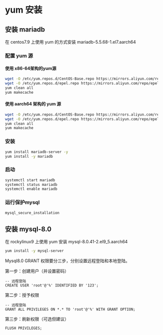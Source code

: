 # yum 安装



## 安装 mariadb

在 centos7.9 上使用 yum 的方式安装 mariadb-5.5.68-1.el7.aarch64



### 配置 yum 源

#### 使用 x86-64架构的yum源

```bash
wget -O /etc/yum.repos.d/CentOS-Base.repo https://mirrors.aliyun.com/repo/Centos-7.repo
wget -O /etc/yum.repos.d/epel.repo https://mirrors.aliyun.com/repo/epel-7.repo
yum clean all
yum makecache
```

#### 使用 aarch64 架构的 yum 源

```bash
wget -O /etc/yum.repos.d/CentOS-Base.repo https://mirrors.aliyun.com/repo/Centos-altarch-7.repo
wget -O /etc/yum.repos.d/epel.repo https://mirrors.aliyun.com/repo/epel-7.repo
yum clean all
yum makecache
```

### 安装

~~~bash
yum install mariadb-server -y
yum install -y mariadb
~~~

### 启动

~~~bash
systemctl start mariadb
systemctl status mariadb
systemctl enable mariadb
~~~

### 运行保护mysql

~~~bash
mysql_secure_installation
~~~





## 安装 mysql-8.0

在 rockylinux9 上使用 yum 安装 mysql-8.0.41-2.el9_5.aarch64

~~~bash
yum install -y mysql-server
~~~



Mysql8.0 GRANT 权限要分三步，分别设置远程登陆和本地登陆。

第一步：创建用户（并设置密码）

~~~mysql
-- 远程登陆
CREATE USER 'root'@'%' IDENTIFIED BY '123';
~~~

第二步：授予权限

~~~mysql
-- 远程登陆
GRANT ALL PRIVILEGES ON *.* TO 'root'@'%' WITH GRANT OPTION;
~~~

第三步：刷新权限（可选但建议）

~~~mysql
FLUSH PRIVILEGES;
~~~

